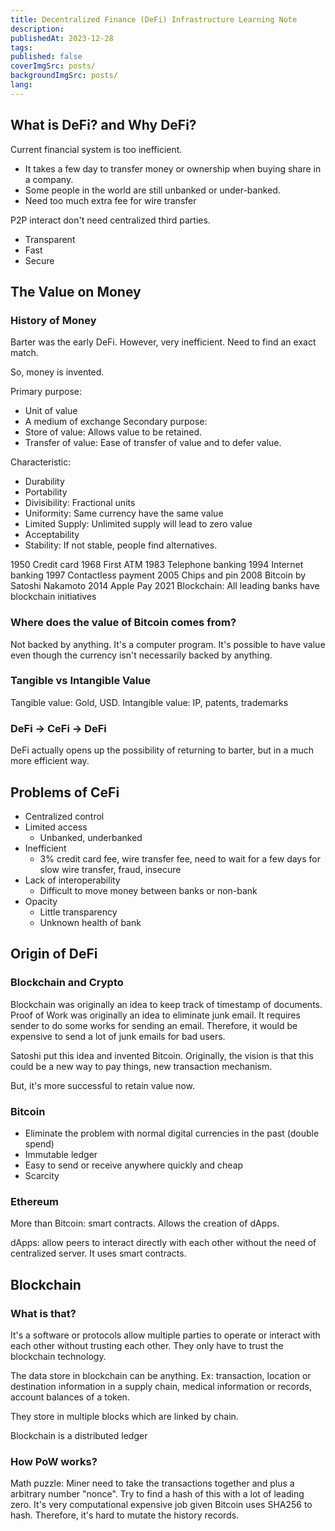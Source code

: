 ```yaml
---
title: Decentralized Finance (DeFi) Infrastructure Learning Note
description: 
publishedAt: 2023-12-28
tags: 
published: false
coverImgSrc: posts/
backgroundImgSrc: posts/
lang:
---
```

## What is DeFi? and Why DeFi?

Current financial system is too inefficient. 
- It takes a few day to transfer money or ownership when buying share in a company. 
- Some people in the world are still unbanked or under-banked.
- Need too much extra fee for wire transfer

P2P interact don't need centralized third parties.
- Transparent
- Fast
- Secure

## The Value on Money

### History of Money

Barter was the early DeFi. However, very inefficient. Need to find an exact match.

So, money is invented.

Primary purpose:
- Unit of value
- A medium of exchange
Secondary purpose:
- Store of value: Allows value to be retained.
- Transfer of value: Ease of transfer of value and to defer value.

Characteristic:
- Durability
- Portability
- Divisibility: Fractional units
- Uniformity: Same currency have the same value
- Limited Supply: Unlimited supply will lead to zero value
- Acceptability
- Stability: If not stable, people find alternatives.

1950 Credit card
1968 First ATM
1983 Telephone banking
1994 Internet banking
1997 Contactless payment
2005 Chips and pin
2008 Bitcoin by Satoshi Nakamoto
2014 Apple Pay
2021 Blockchain: All leading banks have blockchain initiatives

### Where does the value of Bitcoin comes from?

Not backed by anything. It's a computer program. It's possible to have value even though the currency isn't necessarily backed by anything.

### Tangible vs Intangible Value

Tangible value: Gold, USD.
Intangible value: IP, patents, trademarks

### DeFi -> CeFi -> DeFi

DeFi actually opens up the possibility of returning to barter, but in a much more efficient way.

## Problems of CeFi

- Centralized control
- Limited access
	- Unbanked, underbanked
- Inefficient
	- 3% credit card fee, wire transfer fee, need to wait for a few days for slow wire transfer, fraud, insecure 
- Lack of interoperability
	- Difficult to move money between banks or non-bank
- Opacity
	- Little transparency
	- Unknown health of bank

## Origin of DeFi

### Blockchain and Crypto

Blockchain was originally an idea to keep track of timestamp of documents.
Proof of Work was originally an idea to eliminate junk email. It requires sender to do some works for sending an email. Therefore, it would be expensive to send a lot of junk emails for bad users.

Satoshi put this idea and invented Bitcoin. Originally, the vision is that this could be a new way to pay things, new transaction mechanism.

But, it's more successful to retain value now.

### Bitcoin
- Eliminate the problem with normal digital currencies in the past (double spend)
- Immutable ledger
- Easy to send or receive anywhere quickly and cheap
- Scarcity

### Ethereum

More than Bitcoin: smart contracts. Allows the creation of dApps.

dApps: allow peers to interact directly with each other without the need of centralized server. It uses smart contracts.

## Blockchain

### What is that?

It's a software or protocols allow multiple parties to operate or interact with each other without trusting each other. They only have to trust the blockchain technology.

The data store in blockchain can be anything. Ex: transaction, location or destination information in a supply chain, medical information or records, account balances of a token.

They store in multiple blocks which are linked by chain.

Blockchain is a distributed ledger

### How PoW works?

Math puzzle: Miner need to take the transactions together and plus a arbitrary number "nonce". Try to find a hash of this with a lot of leading zero. It's very computational expensive job given Bitcoin uses SHA256 to hash. Therefore, it's hard to mutate the history records.
